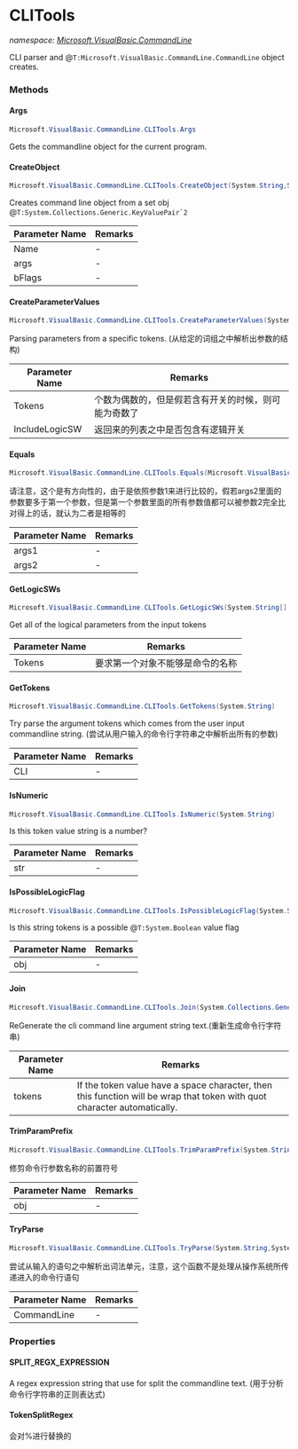 ﻿# CLITools
_namespace: [Microsoft.VisualBasic.CommandLine](./index.md)_

CLI parser and @``T:Microsoft.VisualBasic.CommandLine.CommandLine`` object creates.



### Methods

#### Args
```csharp
Microsoft.VisualBasic.CommandLine.CLITools.Args
```
Gets the commandline object for the current program.

#### CreateObject
```csharp
Microsoft.VisualBasic.CommandLine.CLITools.CreateObject(System.String,System.Collections.Generic.IEnumerable{System.Collections.Generic.KeyValuePair{System.String,System.String}},System.Collections.Generic.IEnumerable{System.String})
```
Creates command line object from a set obj @``T:System.Collections.Generic.KeyValuePair`2``

|Parameter Name|Remarks|
|--------------|-------|
|Name|-|
|args|-|
|bFlags|-|


#### CreateParameterValues
```csharp
Microsoft.VisualBasic.CommandLine.CLITools.CreateParameterValues(System.String[],System.Boolean)
```
Parsing parameters from a specific tokens.
 (从给定的词组之中解析出参数的结构)

|Parameter Name|Remarks|
|--------------|-------|
|Tokens|个数为偶数的，但是假若含有开关的时候，则可能为奇数了|
|IncludeLogicSW|返回来的列表之中是否包含有逻辑开关|


#### Equals
```csharp
Microsoft.VisualBasic.CommandLine.CLITools.Equals(Microsoft.VisualBasic.CommandLine.CommandLine,Microsoft.VisualBasic.CommandLine.CommandLine)
```
请注意，这个是有方向性的，由于是依照参数1来进行比较的，假若args2里面的参数要多于第一个参数，但是第一个参数里面的所有参数值都可以被参数2完全比对得上的话，就认为二者是相等的

|Parameter Name|Remarks|
|--------------|-------|
|args1|-|
|args2|-|


#### GetLogicSWs
```csharp
Microsoft.VisualBasic.CommandLine.CLITools.GetLogicSWs(System.String[],System.String@)
```
Get all of the logical parameters from the input tokens

|Parameter Name|Remarks|
|--------------|-------|
|Tokens|要求第一个对象不能够是命令的名称|


#### GetTokens
```csharp
Microsoft.VisualBasic.CommandLine.CLITools.GetTokens(System.String)
```
Try parse the argument tokens which comes from the user input commandline string. 
 (尝试从用户输入的命令行字符串之中解析出所有的参数)

|Parameter Name|Remarks|
|--------------|-------|
|CLI|-|


#### IsNumeric
```csharp
Microsoft.VisualBasic.CommandLine.CLITools.IsNumeric(System.String)
```
Is this token value string is a number?

|Parameter Name|Remarks|
|--------------|-------|
|str|-|


#### IsPossibleLogicFlag
```csharp
Microsoft.VisualBasic.CommandLine.CLITools.IsPossibleLogicFlag(System.String)
```
Is this string tokens is a possible @``T:System.Boolean`` value flag

|Parameter Name|Remarks|
|--------------|-------|
|obj|-|


#### Join
```csharp
Microsoft.VisualBasic.CommandLine.CLITools.Join(System.Collections.Generic.IEnumerable{System.String})
```
ReGenerate the cli command line argument string text.(重新生成命令行字符串)

|Parameter Name|Remarks|
|--------------|-------|
|tokens|If the token value have a space character, then this function will be wrap that token with quot character automatically.|


#### TrimParamPrefix
```csharp
Microsoft.VisualBasic.CommandLine.CLITools.TrimParamPrefix(System.String)
```
修剪命令行参数名称的前置符号

|Parameter Name|Remarks|
|--------------|-------|
|obj|-|


#### TryParse
```csharp
Microsoft.VisualBasic.CommandLine.CLITools.TryParse(System.String,System.String,System.Char)
```
尝试从输入的语句之中解析出词法单元，注意，这个函数不是处理从操作系统所传递进入的命令行语句

|Parameter Name|Remarks|
|--------------|-------|
|CommandLine|-|



### Properties

#### SPLIT_REGX_EXPRESSION
A regex expression string that use for split the commandline text.
 (用于分析命令行字符串的正则表达式)
#### TokenSplitRegex
会对%进行替换的
